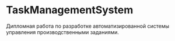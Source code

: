# TaskManagementSystem
Дипломная работа по разработке автоматизированной системы управления производственными заданиями.
